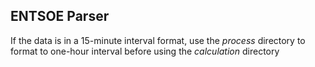 ## ENTSOE Parser

If the data is in a 15-minute interval format, use the *process* directory to format to one-hour interval before using the *calculation* directory </br>
